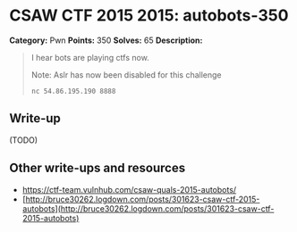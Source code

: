 # CSAW CTF 2015 2015: autobots-350

**Category:** Pwn
**Points:** 350
**Solves:** 65
**Description:**

> I hear bots are playing ctfs now.
>
> Note: Aslr has now been disabled for this challenge
>
> `nc 54.86.195.190 8888`
>
>


## Write-up

(TODO)

## Other write-ups and resources

* <https://ctf-team.vulnhub.com/csaw-quals-2015-autobots/>
* [http://bruce30262.logdown.com/posts/301623-csaw-ctf-2015-autobots](http://bruce30262.logdown.com/posts/301623-csaw-ctf-2015-autobots)
